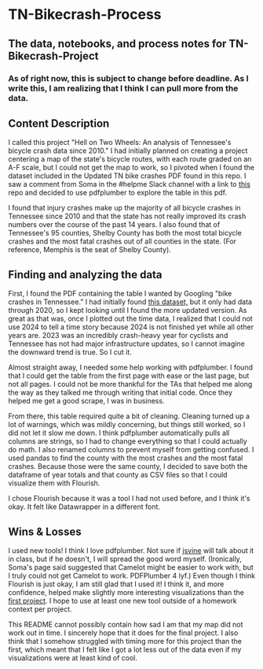 # TN-Bikecrash-Process
 The data, notebooks, and process notes for TN-Bikecrash-Project
 ---
 ### As of right now, this is subject to change before deadline. As I write this, I am realizing that I think I can pull more from the data. 
 ## Content Description
I called this project "Hell on Two Wheels: An analysis of Tennessee's bicycle crash data since 2010." I had initially planned on creating a project centering a map of the state's bicycle routes, with each route graded on an A-F scale, but I could not get the map to work, so I pivoted when I found the dataset included in the Updated TN bike crashes PDF found in this repo. I saw a comment from Soma in the #helpme Slack channel with a link to [this](https://github.com/jsoma/github-actions-pdf-tables/blob/main/PDF%20table%20extraction.ipynb) repo and decided to use pdfplumber to explore the table in this pdf.

I found that injury crashes make up the majority of all bicycle crashes in Tennessee since 2010 and that the state has not really improved its crash numbers over the course of the past 14 years. I also found that of Tennessee's 95 counties, Shelby County has both the most total bicycle crashes and the most fatal crashes out of all counties in the state. (For reference, Memphis is the seat of Shelby County).

## Finding and analyzing the data

First, I found the PDF containing the table I wanted by Googling "bike crashes in Tennessee." I had initially found [this dataset,](https://www.tn.gov/content/dam/tn/safety/documents/Bicyclists.pdf) but it only had data through 2020, so I kept looking until I found the more updated version. As great as that was, once I plotted out the time data, I realized that I could not use 2024 to tell a time story because 2024 is not finished yet while all other years are. 2023 was an incredibly crash-heavy year for cyclists and Tennessee has not had major infrastructure updates, so I cannot imagine the downward trend is true. So I cut it.

Almost straight away, I needed some help working with pdfplumber. I found that I could get the table from the first page with ease or the last page, but not all pages. I could not be more thankful for the TAs that helped me along the way as they talked me through writing that initial code. Once they helped me get a good scrape, I was in business.

From there, this table required quite a bit of cleaning. Cleaning turned up a lot of warnings, which was mildly concerning, but things still worked, so I did not let it slow me down. I think pdfplumber automatically pulls all columns are strings, so I had to change everything so that I could actually do math. I also renamed columns to prevent myself from getting confused. I used pandas to find the county with the most crashes and the most fatal crashes. Because those were the same county, I decided to save both the dataframe of year totals and that county as CSV files so that I could visualize them with Flourish.

I chose Flourish because it was a tool I had not used before, and I think it's okay. It felt like Datawrapper in a different font.

## Wins & Losses
I used new tools! I think I love pdfplumber. Not sure if [jsvine](https://github.com/jsvine) will talk about it in class, but if he doesn't, I will spread the good word myself. (Ironically, Soma's page said suggested that Camelot might be easier to work with, but I truly could not get Camelot to work. PDFPlumber 4 lyf.) Even though I think Flourish is just okay, I am still glad that I used it! I think it, and more confidence, helped make slightly more interesting visualizations than the [first project](https://jessmbark.github.io/TN-Library-Project/). I hope to use at least one new tool outside of a homework context per project.

This README cannot possibly contain how sad I am that my map did not work out in time. I sincerely hope that it does for the final project. I also think that I somehow struggled with timing more for this project than the first, which meant that I felt like I got a lot less out of the data even if my visualizations were at least kind of cool.
